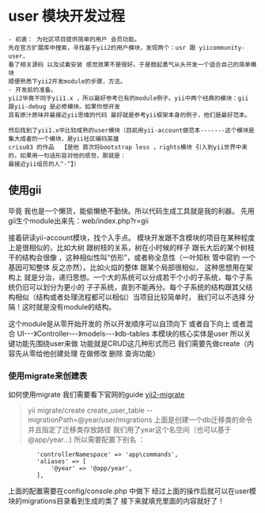 user 模块开发过程
============================

    - 初衷： 为社区项目提供简单的用户 会员功能。
    先在官方扩展库中搜索，寻找基于yii2的用户模块，发现两个：usr 跟 yiicommunity-user，
    看了相关源码 以及试着安装 感觉效果不是很好。于是鼓起勇气从头开发一个适合自己的简单模块
    顺便熟悉下yii2开发module的步骤，方法。
    - 开发前的准备。
    yii2毕竟不同于yii1.x ，所以最好参考已有的module例子。yii中两个经典的模块：gii 跟yii-debug 是必修模块。如果你想开发
    具有原汁原味并最接近yii思维的代码 最好就是参考yii框架本身的例子，他们是最好范本。

    然后找到了yii1.x中比较成熟的user模块（目前用yii-account做范本-------这个模块是集大成者的一个模块，是yii社区编码英雄
    crisu83 的作品  【是他 首次将bootstrap less ，rights模块 引入到yii世界中来的，如果用一句话形容对他的感觉，那就是：
    最接近yii组员的人^-^】）

使用gii
-----
毕竟 我也是一个懒货，能偷懒绝不勤快。所以代码生成工具就是我的利器。
先用gii生个module出来先：web/index.php?r=gii

接着研读yii-account模块，找个入手点。
模块开发跟不含模块的项目在某种程度上是很相似的，比如大树 跟树枝的关系，树在小时候的样子 跟长大后的某个树枝干的结构会很像
，这种相似性叫“仿形”，或者称全息性（一叶知秋 管中窥豹 一个基因可知整体 反之亦然）。比如火焰的整体 跟某个局部很相似，
这种思想用在架构上 就是分治，递归思想。一个大的系统可以分成若干个小的子系统，每个子系统仍旧可以划分为更小的
子子系统，直到不能再分。每个子系统的结构跟其父结构相似（结构或者处理流程都可以相似）当项目比较简单时， 我们可以不选择
分隔！这时就是没有module的结构。

这个module是从零开始开发的 所以开发顺序可以自顶向下 或者自下向上 或者混合
UI---》Controller---》models---》db-tables
本模块的核心实体是user 所以关键功能先围绕user来做
功能就是CRUD这几种形式而已 我们需要先做create（内容先从零给他创建处理 在做修改 删除 查询功能）

### 使用migrate来创建表
如何使用migrate 我们需要看下官网的guide [yii2-migrate](http://www.yiiframework.com/doc-2.0/guide-console-migrate.html)
> yii migrate/create create_user_table --migrationPath=@year/user/migrations
上面是创建一个db迁移类的命令 并且指定了迁移类存放路径  我们用了year这个名空间（也可以基于@app/year...) 所以需要配置下别名
：
~~~
        'controllerNamespace' => 'app\commands',
        'aliases' => [
            '@year' => '@app/year',
        ],
~~~
上面的配置需要在config/console.php 中做下
经过上面的操作后就可以在user模块的migrations目录看到生成的类了
接下来就填充里面的内容就好了！

